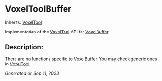 # VoxelToolBuffer

Inherits: [VoxelTool](VoxelTool.md)

Implementation of the [VoxelTool](api/VoxelTool.md) API for [VoxelBuffer](api/VoxelBuffer.md).

## Description: 

There are no functions specific to [VoxelBuffer](api/VoxelBuffer.md). You may check generic ones in [VoxelTool](api/VoxelTool.md).

_Generated on Sep 11, 2023_

